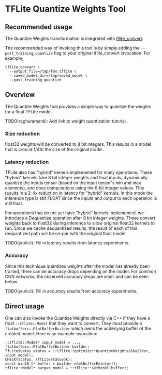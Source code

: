 # TFLite Quantize Weights Tool

## Recommended usage

The Quantize Weights transformation is integrated with
[tflite_convert](https://github.com/tensorflow/tensorflow/blob/master/tensorflow/contrib/lite/toco/g3doc/cmdline_reference.md#transformation-flags).

The recommended way of invoking this tool is by simply adding the
`--post_training_quantize` flag to your original tflite_convert invocation. For
example,

```
tflite_convert \
  --output_file=/tmp/foo.tflite \
  --saved_model_dir=/tmp/saved_model \
  --post_training_quantize
```

## Overview

The Quantize Weights tool provides a simple way to quantize the weights for a
float TFLite model.

TODO(raghuramank): Add link to weight quantization tutorial.

### Size reduction

float32 weights will be converted to 8 bit integers. This results in a model
that is around 1/4th the size of the original model.

### Latency reduction

TFLite also has "hybrid" kernels implemented for many operations. These "hybrid"
kernels take 8 bit integer weights and float inputs, dynamically quantize the
inputs tensor (based on the input tensor's min and max elements), and does
computations using the 8 bit integer values. This results in a 2-4x reduction in
latency for "hybrid" kernels. In this mode the inference type is still FLOAT
since the inputs and output to each operation is still float.

For operations that do not yet have "hybrid" kernels implemented, we introduce a
Dequantize operation after 8 bit integer weights. These convert weights back to
float32 during inference to allow original float32 kernels to run. Since we
cache dequantized results, the result of each of this dequantized path will be
on-par with the original float model.

TODO(yunluli): Fill in latency results from latency experiments.

### Accuracy

Since this technique quantizes weights after the model has already been trained,
there can be accuracy drops depending on the model. For common CNN networks, the
observed accuracy drops are small and can be seen below.

TODO(yunluli): Fill in accuracy results from accuracy experiments.

## Direct usage

One can also invoke the Quantize Weights directly via C++ if they have a float
`::tflite::Model` that they want to convert. They must provide a
`flatbuffers::FlatBufferBuilder` which owns the underlying buffer of the created
model. Here is an example invocation:

```
::tflite::Model* input_model = ...;
flatbuffers::FlatBufferBuilder builder;
TfLiteStatus status = ::tflite::optimize::QuantizeWeights(&builder, input_model);
CHECK(status, kTfLiteStatusOk);
const uint8_t* buffer = builder->GetBufferPointer();
tflite::Model* output_model = ::tflite::GetModel(buffer);
```
